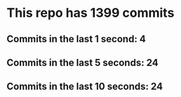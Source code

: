 # This repo has 1399 commits

## Commits in the last 1 second: 4
## Commits in the last 5 seconds: 24
## Commits in the last 10 seconds: 24
